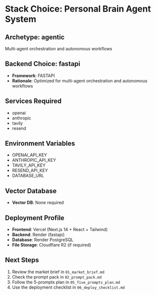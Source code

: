 # Stack Choice: Personal Brain Agent System

## Archetype: agentic
Multi-agent orchestration and autonomous workflows

## Backend Choice: fastapi
- **Framework**: FASTAPI
- **Rationale**: Optimized for multi-agent orchestration and autonomous workflows

## Services Required
- openai
- anthropic
- tavily
- resend

## Environment Variables
- OPENAI_API_KEY
- ANTHROPIC_API_KEY
- TAVILY_API_KEY
- RESEND_API_KEY
- DATABASE_URL

## Vector Database
- **Vector DB**: None required

## Deployment Profile
- **Frontend**: Vercel (Next.js 14 + React + Tailwind)
- **Backend**: Render (fastapi)
- **Database**: Render PostgreSQL
- **File Storage**: Cloudflare R2 (if required)

## Next Steps
1. Review the market brief in `01_market_brief.md`
2. Check the prompt pack in `02_prompt_pack.md`
3. Follow the 5-prompts plan in `05_five_prompts_plan.md`
4. Use the deployment checklist in `06_deploy_checklist.md`
